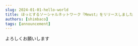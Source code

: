 ```yaml
---
slug: 2024-01-01-hello-world
title: ほっとするソーシャルネットワーク『Mewst』をリリースしました
authors: [shimbaco]
tags: [announcement]
---
```


よろしくお願いします
